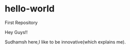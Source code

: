 # hello-world
First Repository

Hey Guys!!

Sudhamsh here,I like to be innovative(which explains me).
